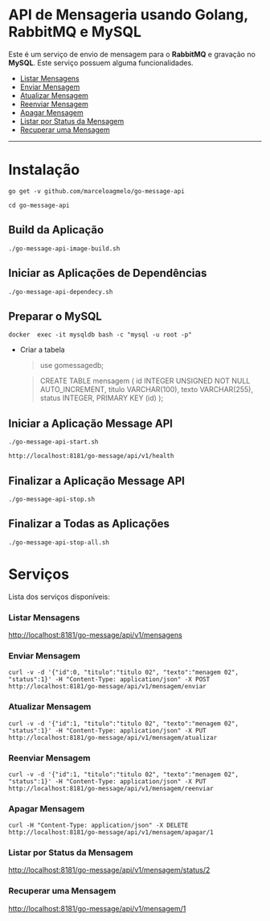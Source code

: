 # API de Mensageria usando Golang, RabbitMQ e MySQL

Este é um serviço de envio de mensagem para o **RabbitMQ** e gravação no **MySQL**. Este serviço possuem alguma funcionalidades.

- [Listar Mensagens](#listar-mensagens)
- [Enviar Mensagem](#enviar-mensagem)
- [Atualizar Mensagem](#atualizar-mensagem)
- [Reenviar Mensagem](#reenviar-mensagem)
- [Apagar Mensagem](#apagar-mensagem)
- [Listar por Status da Mensagem](#listar-por-status-da-mensagem)
- [Recuperar uma Mensagem](#recuperar-uma-mensagem)

----


# Instalação

```
go get -v github.com/marceloagmelo/go-message-api
```
```
cd go-message-api
```

## Build da Aplicação

```
./go-message-api-image-build.sh
```

## Iniciar as Aplicações de Dependências
```
./go-message-api-dependecy.sh
```

## Preparar o MySQL

```
docker  exec -it mysqldb bash -c "mysql -u root -p"
```
- Criar a tabela
	> use gomessagedb;
	
	> CREATE TABLE mensagem (
id INTEGER UNSIGNED NOT NULL AUTO_INCREMENT,
titulo VARCHAR(100), texto VARCHAR(255),
status INTEGER,
PRIMARY KEY (id)
);

## Iniciar a Aplicação Message API
```
./go-message-api-start.sh
```
```
http://localhost:8181/go-message/api/v1/health
```

## Finalizar a Aplicação Message API
```
./go-message-api-stop.sh
```

## Finalizar a Todas as Aplicações
```
./go-message-api-stop-all.sh
```

# Serviços
Lista dos serviços disponíveis:

### Listar Mensagens
[http://localhost:8181/go-message/api/v1/mensagens](http://localhost:8181/go-message/api/v1/mensagens)

### Enviar Mensagem
```
curl -v -d '{"id":0, "titulo":"titulo 02", "texto":"menagem 02", "status":1}' -H "Content-Type: application/json" -X POST http://localhost:8181/go-message/api/v1/mensagem/enviar
```

### Atualizar Mensagem
```
curl -v -d '{"id":1, "titulo":"titulo 02", "texto":"menagem 02", "status":1}' -H "Content-Type: application/json" -X PUT http://localhost:8181/go-message/api/v1/mensagem/atualizar
```

### Reenviar Mensagem
```
curl -v -d '{"id":1, "titulo":"titulo 02", "texto":"menagem 02", "status":1}' -H "Content-Type: application/json" -X PUT http://localhost:8181/go-message/api/v1/mensagem/reenviar
```

### Apagar Mensagem
```
curl -H "Content-Type: application/json" -X DELETE http://localhost:8181/go-message/api/v1/mensagem/apagar/1
```

### Listar por Status da Mensagem
[http://localhost:8181/go-message/api/v1/mensagem/status/2](http://localhost:8181/go-message/api/v1/mensagem/status/2)

### Recuperar uma Mensagem
[http://localhost:8181/go-message/api/v1/mensagem/1](http://localhost:8181/go-message/api/v1/mensagem/1)